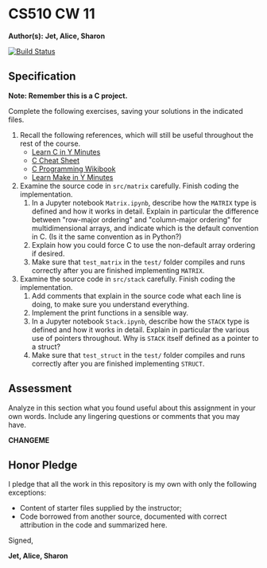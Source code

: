 # CS510 CW 11

**Author(s):** **Jet, Alice, Sharon**

[![Build Status](https://travis-ci.org/chapman-cs510-2017f/cw-11-alice-sharon-jet.svg?branch=master)](https://travis-ci.org/chapman-cs510-2017f/cw-11-alice-sharon-jet)

## Specification

**Note: Remember this is a C project.**

Complete the following exercises, saving your solutions in the indicated files. 

1. Recall the following references, which will still be useful throughout the rest of the course.
    * [Learn C in Y Minutes](https://learnxinyminutes.com/docs/c/)
    * [C Cheat Sheet](https://www.cheatography.com/ashlyn-black/cheat-sheets/c-reference/)
    * [C Programming Wikibook](https://en.wikibooks.org/wiki/C_Programming)
    * [Learn Make in Y Minutes](https://learnxinyminutes.com/docs/make/)
1. Examine the source code in ```src/matrix``` carefully. Finish coding the implementation.
    1. In a Jupyter notebook ```Matrix.ipynb```, describe how the ```MATRIX``` type is defined and how it works in detail. Explain in particular the difference between "row-major ordering" and "column-major ordering" for multidimensional arrays, and indicate which is the default convention in C. (Is it the same convention as in Python?)
    1. Explain how you could force C to use the non-default array ordering if desired.
    1. Make sure that ```test_matrix``` in the ```test/``` folder compiles and runs correctly after you are finished implementing ```MATRIX```.
1. Examine the source code in ```src/stack``` carefully. Finish coding the implementation.
    1. Add comments that explain in the source code what each line is doing, to make sure you understand everything.
    1. Implement the print functions in a sensible way.
    1. In a Jupyter notebook ```Stack.ipynb```, describe how the ```STACK``` type is defined and how it works in detail. Explain in particular the various use of pointers throughout. Why is ```STACK``` itself defined as a pointer to a struct?
    1. Make sure that ```test_struct``` in the ```test/``` folder compiles and runs correctly after you are finished implementing ```STRUCT```.


## Assessment

Analyze in this section what you found useful about this assignment in your own words. Include any lingering questions or comments that you may have.

**CHANGEME**

## Honor Pledge

I pledge that all the work in this repository is my own with only the following exceptions:

* Content of starter files supplied by the instructor;
* Code borrowed from another source, documented with correct attribution in the code and summarized here.

Signed,

**Jet, Alice, Sharon**
